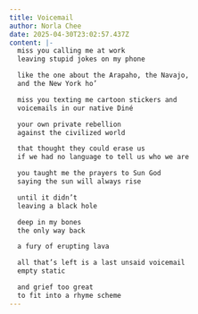 ```yaml
---
title: Voicemail
author: Norla Chee
date: 2025-04-30T23:02:57.437Z
content: |-
  miss you calling me at work
  leaving stupid jokes on my phone

  like the one about the Arapaho, the Navajo,
  and the New York ho’

  miss you texting me cartoon stickers and
  voicemails in our native Diné

  your own private rebellion
  against the civilized world

  that thought they could erase us
  if we had no language to tell us who we are

  you taught me the prayers to Sun God
  saying the sun will always rise

  until it didn’t
  leaving a black hole

  deep in my bones
  the only way back

  a fury of erupting lava

  all that’s left is a last unsaid voicemail
  empty static

  and grief too great
  to fit into a rhyme scheme
---
```


